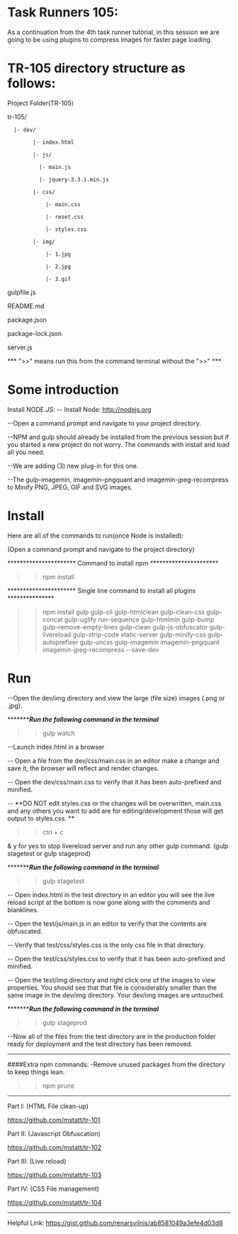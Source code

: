 # Task Runners 105:

As a continuation from the 4th task runner tutorial, in this session we are going to be using plugins to compress images for faster page loading.

# TR-105 directory structure as follows:
Project Folder(TR-105)

tr-105/

      |- dev/

            |- index.html

            |- js/

              |- main.js

              |- jquery-3.3.1.min.js

            |- css/

                |- main.css

                |- reset.css

                |- styles.css

            |- img/    

                |- 1.jpg

                |- 2.jpg

                |- 3.gif

gulpfile.js

README.md

package.json

package-lock.json

server.js

*** ">>" means run this from the command terminal without the ">>" ***

# Some introduction
Install NODE.JS:
-- Install Node:
http://nodejs.org

--Open a command prompt and navigate to your project directory.

--NPM and gulp should already be installed from the previous session but if you started a new project do not worry. The commands with install and load all you need.

--We are adding (3) new plug-in for this one.

--The gulp-imagemin, imagemin-pngquant and imagemin-jpeg-recompress to Minify PNG, JPEG, GIF and SVG images.



# Install
Here are all of the commands to run(once Node is installed):

(Open a command prompt and navigate to the project directory)

********************** Command to install npm **********************
>>npm install

********************** Single line command to install all plugins ***************
>>npm install gulp gulp-cli gulp-htmlclean gulp-clean-css gulp-concat gulp-uglify run-sequence gulp-htmlmin gulp-bump gulp-remove-empty-lines gulp-clean gulp-js-obfuscator gulp-livereload gulp-strip-code static-server gulp-minify-css gulp-autoprefixer gulp-uncss gulp-imagemin imagemin-pngquant imagemin-jpeg-recompress --save-dev


# Run

--Open the dev/img directory and view the large (file size) images (.png or .jpg).

**********************Run the following command in the terminal***************

>>gulp watch

--Launch index.html in a browser

-- Open a file from the dev/css/main.css in an editor make a change and save it, the browser will reflect and render changes.

-- Open the dev/css/main.css to verify that it has been auto-prefixed and minified.

-- **DO NOT edit styles.css or the changes will be overwritten, main.css and any others you want to add are for editing/development those will get output to styles.css. **


>>ctrl + c   

& y for yes to stop livereload server and run any other gulp command. (gulp stagetest or gulp stageprod)

**********************Run the following command in the terminal***************

>> gulp stagetest

-- Open index.html in the test directory in an editor you will see the live reload script at the bottom is now gone along with the comments and blanklines.

-- Open the test/js/main.js in an editor to verify that the contents are obfuscated.

-- Verify that test/css/styles.css is the only css file in that directory.

-- Open the test/css/styles.css to verify that it has been auto-prefixed and minified.

-- Open the test/img directory and right click one of the images to view properties. You should see that that file is considerably smaller than the same image in the dev/img directory. Your dev/img images are untouched.

**********************Run the following command in the terminal***************
>>gulp stageprod

--Now all of the files from the test directory are in the production folder ready for deployment and the test directory has been removed.

************************************************
####Extra npm commands:
-Remove unused packages from the directory to keep things lean.

>>npm prune

************************************************
Part I: (HTML File clean-up)

https://github.com/mstatt/tr-101

Part II: (Javascript Obfuscation)

https://github.com/mstatt/tr-102

Part III: (Live reload)

https://github.com/mstatt/tr-103

Part IV: (CSS File management)

https://github.com/mstatt/tr-104


************************************************
Helpful Link:
https://gist.github.com/renarsvilnis/ab8581049a3efe4d03d8

